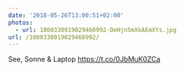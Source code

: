 ```yaml
---
date: '2018-05-26T13:00:51+02:00'
photos:
  - url: 1000330919029460992-DeHjn5mXkAEmXYs.jpg
url: /1000330919029460992/
---
```

See, Sonne &amp; Laptop https://t.co/0JbMuK0ZCa
